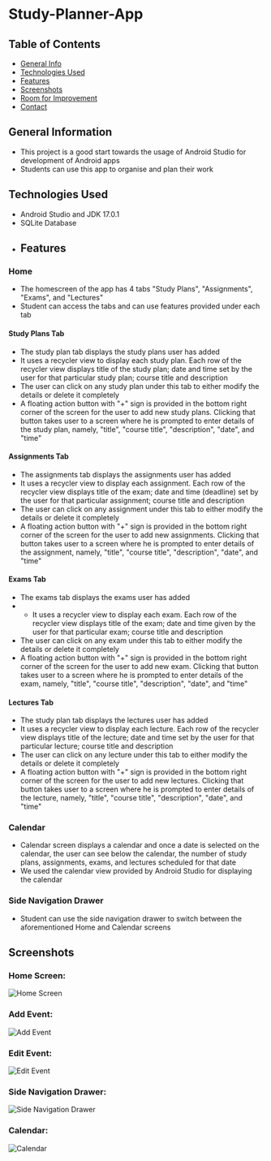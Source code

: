 # Study-Planner-App

## Table of Contents
* [General Info](#general-information)
* [Technologies Used](#technologies-used)
* [Features](#features)
* [Screenshots](#screenshots)
* [Room for Improvement](#room-for-improvement)
* [Contact](#contact)


## General Information
- This project is a good start towards the usage of Android Studio for development of Android apps
- Students can use this app to organise and plan their work

## Technologies Used
- Android Studio and JDK 17.0.1
- SQLite Database
- ## Features
### Home
- The homescreen of the app has 4 tabs "Study Plans", "Assignments", "Exams", and "Lectures"
- Student can access the tabs and can use features provided under each tab
#### Study Plans Tab
- The study plan tab displays the study plans user has added
- It uses a recycler view to display each study plan. Each row of the recycler view displays title of the study plan; date and time set by the user for that particular study plan; course title and description
- The user can click on any study plan under this tab to either modify the details or delete it completely
- A floating action button with "+" sign is provided in the bottom right corner of the screen for the user to add new study plans. Clicking that button takes user to a screen where he is prompted to enter details of the study plan, namely, "title", "course title", "description", "date", and "time"
#### Assignments Tab
- The assignments tab displays the assignments user has added
- It uses a recycler view to display each assignment. Each row of the recycler view displays title of the exam; date and time (deadline) set by the user for that particular assignment; course title and description
- The user can click on any assignment under this tab to either modify the details or delete it completely
- A floating action button with "+" sign is provided in the bottom right corner of the screen for the user to add new assignments. Clicking that button takes user to a screen where he is prompted to enter details of the assignment, namely, "title", "course title", "description", "date", and "time"
#### Exams Tab
- The exams tab displays the exams user has added
- - It uses a recycler view to display each exam. Each row of the recycler view displays title of the exam; date and time given by the user for that particular exam; course title and description
- The user can click on any exam under this tab to either modify the details or delete it completely
- A floating action button with "+" sign is provided in the bottom right corner of the screen for the user to add new exam. Clicking that button takes user to a screen where he is prompted to enter details of the exam, namely, "title", "course title", "description", "date", and "time"
#### Lectures Tab
- The study plan tab displays the lectures user has added
- It uses a recycler view to display each lecture. Each row of the recycler view displays title of the lecture; date and time set by the user for that particular lecture; course title and description
- The user can click on any lecture under this tab to either modify the details or delete it completely
- A floating action button with "+" sign is provided in the bottom right corner of the screen for the user to add new lectures. Clicking that button takes user to a screen where he is prompted to enter details of the lecture, namely, "title", "course title", "description", "date", and "time"

### Calendar
- Calendar screen displays a calendar and once a date is selected on the calendar, the user can see below the calendar, the number of study plans, assignments, exams, and lectures scheduled for that date
- We used the calendar view provided by Android Studio for displaying the calendar

### Side Navigation Drawer
- Student can use the side navigation drawer to switch between the aforementioned Home and Calendar screens

## Screenshots
### Home Screen:
![Home Screen](./Screenshots/Home_StudyPlan.png)
### Add Event:
![Add Event](./Screenshots/AddEvent.png)
### Edit Event:
![Edit Event](./Screenshots/EditEvent.png)
### Side Navigation Drawer:
![Side Navigation Drawer](./Screenshots/SideNavigationDrawer.png)
### Calendar:
![Calendar](./Screenshots/Calendar.png)



